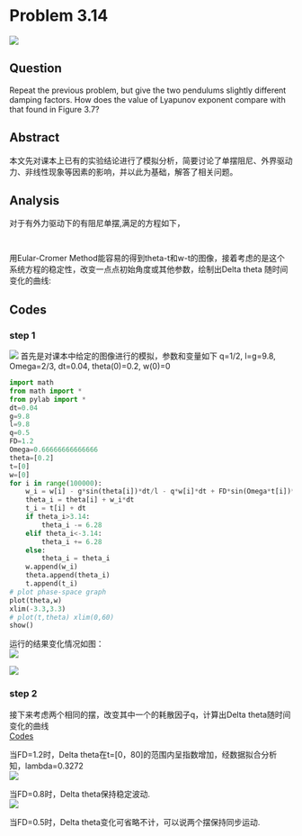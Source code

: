 # Problem 3.14
![](https://github.com/Monotone1997/computationalphysics_N2015301020041/blob/master/Exercise_07/shiyi.jpg)
## Question
Repeat the previous problem, but give the two pendulums slightly different damping factors. How does the value of Lyapunov exponent compare with that found in Figure 3.7?

## Abstract
本文先对课本上已有的实验结论进行了模拟分析，简要讨论了单摆阻尼、外界驱动力、非线性现象等因素的影响，并以此为基础，解答了相关问题。
## Analysis
对于有外力驱动下的有阻尼单摆,满足的方程如下，

<img src="http://latex.codecogs.com/gif.latex?\frac{d^2\theta}{dt^2}=-\frac{g}{l}sin\theta-q\frac{d\theta}{dt}+F_Dsin(\Omega_Dt)" alt="" title="" /> <br/>

<img src="http://latex.codecogs.com/gif.latex?\frac{d\theta}{dt}=\omega" alt="" title="" /> <br/>

用Eular-Cromer Method能容易的得到theta-t和w-t的图像，接着考虑的是这个系统方程的稳定性，改变一点点初始角度或其他参数，绘制出Delta theta 随时间变化的曲线:
<img src="http://latex.codecogs.com/gif.latex?\Delta%20t\approx%20e^{\lambda%20t}" alt="" title="" /> <br/>

## Codes
### step 1
![](https://github.com/Monotone1997/computationalphysics_N2015301020041/blob/master/Exercise_07/t%20theta.jpg)
首先是对课本中给定的图像进行的模拟，参数和变量如下
q=1/2, l=g=9.8, Omega=2/3, dt=0.04, theta(0)=0.2, w(0)=0
```python
import math
from math import *
from pylab import *
dt=0.04
g=9.8
l=9.8
q=0.5
FD=1.2
Omega=0.66666666666666
theta=[0.2]
t=[0]
w=[0]
for i in range(100000):
	w_i = w[i] - g*sin(theta[i])*dt/l - q*w[i]*dt + FD*sin(Omega*t[i])*dt
	theta_i = theta[i] + w_i*dt
	t_i = t[i] + dt
	if theta_i>3.14:
		theta_i -= 6.28
	elif theta_i<-3.14:
		theta_i += 6.28
	else:
		theta_i = theta_i
	w.append(w_i)
	theta.append(theta_i)
	t.append(t_i)
# plot phase-space graph
plot(theta,w)
xlim(-3.3,3.3)
# plot(t,theta) xlim(0,60)
show()
```
运行的结果变化情况如图：  
![](https://github.com/Monotone1997/computationalphysics_N2015301020041/blob/master/Exercise_07/gif2.gif)  

![](https://github.com/Monotone1997/computationalphysics_N2015301020041/blob/master/Exercise_07/gif1.gif)  

### step 2
接下来考虑两个相同的摆，改变其中一个的耗散因子q，计算出Delta theta随时间变化的曲线  
[Codes](https://github.com/Monotone1997/computationalphysics_N2015301020041/blob/master/Exercise_07/pend.py)  

当FD=1.2时，Delta theta在t=[0，80]的范围内呈指数增加，经数据拟合分析知，lambda=0.3272  
![](https://github.com/Monotone1997/computationalphysics_N2015301020041/blob/master/Exercise_07/delta%20theta.jpg)  

当FD=0.8时，Delta theta保持稳定波动.  
![](https://github.com/Monotone1997/computationalphysics_N2015301020041/blob/master/Exercise_07/delta%20theta%202.jpg)  

当FD=0.5时，Delta theta变化可省略不计，可以说两个摆保持同步运动.

